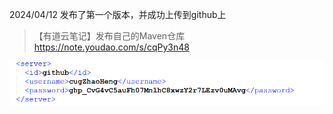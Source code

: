 2024/04/12 发布了第一个版本，并成功上传到github上
> 【有道云笔记】发布自己的Maven仓库 https://note.youdao.com/s/cqPy3n48

![](./images/QQ截图20240412115245.png)